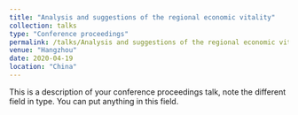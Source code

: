 ```yaml
---
title: "Analysis and suggestions of the regional economic vitality"
collection: talks
type: "Conference proceedings"
permalink: /talks/Analysis and suggestions of the regional economic vitality
venue: "Hangzhou"
date: 2020-04-19
location: "China"
---
```


This is a description of your conference proceedings talk, note the different field in type. You can put anything in this field.
